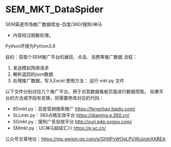 # SEM_MKT_DataSpider
SEM渠道市场推广数据爬虫-百度/360/搜狗/神马

* 内容经过脱敏处理。


Python环境为Python3.8

目的：获取个SEM推广平台的展现、点击、消费等推广数据
流程：
  1. 发送模拟网络请求
  2. 解析返回的json数据
  3. 处理推广数据，写入Excel
使用方法：
  运行 mkt.py 文件

以下文件分别对应几个推广平台，用于对其数据看板页面进行数据爬取。
如果平台的方法或字段有变换，则需要修改对应的代码：
  - BDmkt.py：百度营销搜索推广  https://fengchao.baidu.com/
  - SLLmkt.py：360点睛实效平台  https://dianjing.e.360.cn/
  - SGmkt.py：搜狗广告投放平台  http://xuri.p4p.sogou.com/
  - SMmkt.py：UC神马超级汇川    https://e.uc.cn/

公众号文章地址：https://mp.weixin.qq.com/s/GH0PxWOeLPUWulzghXKBEA
